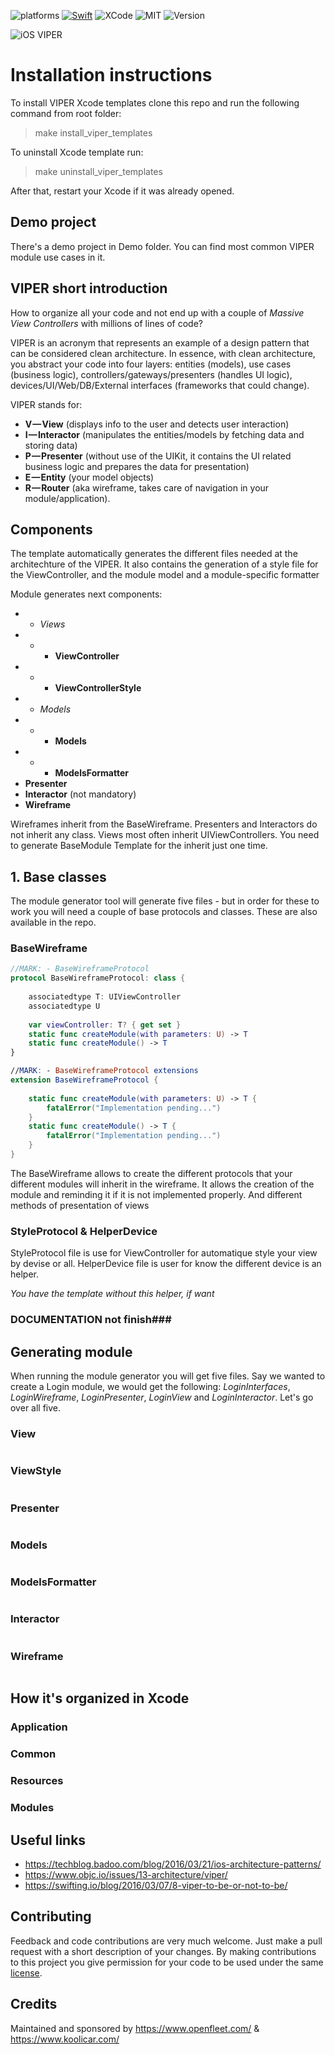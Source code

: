 ![platforms](https://img.shields.io/badge/platforms-iOS-333333.svg)
[![Swift](https://img.shields.io/badge/swift-4.0-4BC51D.svg?style=flat)](https://developer.apple.com/swift)
![XCode](https://img.shields.io/badge/xcode-9.2-brightgreen.svg)
![MIT](https://img.shields.io/github/license/mashape/apistatus.svg)
![Version](https://img.shields.io/badge/version-1.0.0-green.svg?longCache=true&style=popout)
	
![iOS VIPER](https://raw.githubusercontent.com/codytwinton/SwiftyVIPER/1.2.3/Assets/SwiftyVIPER.png "iOS VIPER")


# Installation instructions

To install VIPER Xcode templates clone this repo and run the following command from root folder:

> make install_viper_templates

To uninstall Xcode template run:

> make uninstall_viper_templates

After that, restart your Xcode if it was already opened.

## Demo project

There's a demo project in Demo folder.
You can find most common VIPER module use cases in it.

## VIPER short introduction

How to organize all your code and not end up with a couple of <i>Massive View Controllers</i> with millions of lines of code?

VIPER is an acronym that represents an example of a design pattern that can be considered clean architecture. In essence, with clean architecture, you abstract your code into four layers: entities (models), use cases (business logic), controllers/gateways/presenters (handles UI logic), devices/UI/Web/DB/External interfaces (frameworks that could change).

VIPER stands for:

* **V — View** (displays info to the user and detects user interaction)
* **I — Interactor** (manipulates the entities/models by fetching data and storing data)
* **P — Presenter** (without use of the UIKit, it contains the UI related business logic and prepares the data for presentation)
* **E — Entity** (your model objects)
* **R — Router** (aka wireframe, takes care of navigation in your module/application).

## Components

The template automatically generates the different files needed at the architechture of the VIPER. It also contains the generation of a style file for the ViewController, and the module model and a module-specific formatter

Module generates next components:

* * *Views*
* * * **ViewController**
* * * **ViewControllerStyle**
* * *Models*
* * * **Models**
* * * **ModelsFormatter**
* **Presenter**
* **Interactor** (not mandatory)
* **Wireframe**


Wireframes inherit from the BaseWireframe. Presenters and Interactors do not inherit any class. Views most often inherit UIViewControllers. You need to generate BaseModule Template for the inherit just one time.


## 1. Base classes

The module generator tool will generate five files - but in order for these to work you will need a couple of base protocols and classes. These are also available in the repo.


### BaseWireframe

```swift
//MARK: - BaseWireframeProtocol
protocol BaseWireframeProtocol: class {
    
    associatedtype T: UIViewController
    associatedtype U
    
    var viewController: T? { get set }
    static func createModule(with parameters: U) -> T
    static func createModule() -> T
}

//MARK: - BaseWireframeProtocol extensions
extension BaseWireframeProtocol {
    
    static func createModule(with parameters: U) -> T {
        fatalError("Implementation pending...")
    }
    static func createModule() -> T {
        fatalError("Implementation pending...")
    }
}
```

The BaseWireframe allows to create the different protocols that your different modules will inherit in the wireframe. It allows the creation of the module and reminding it if it is not implemented properly. And different methods of presentation of views


### StyleProtocol & HelperDevice

StyleProtocol file is use for ViewController for automatique style your view by devise or all.
HelperDevice file is user for know the different device is an helper.

*You have the template without this helper, if want*



### DOCUMENTATION not finish###
## Generating module

When running the module generator you will get five files. Say we wanted to create a Login module, we would get the following: *LoginInterfaces*, *LoginWireframe*, *LoginPresenter*, *LoginView* and *LoginInteractor*. Let's go over all five.

### View

```swift

```
### ViewStyle

```swift

```

### Presenter

```swift

```

### Models

```swift

```

### ModelsFormatter

```swift

```
### Interactor

```swift

```

### Wireframe

```swift

```

## How it's organized in Xcode

### Application

### Common

### Resources

### Modules

## Useful links

* https://techblog.badoo.com/blog/2016/03/21/ios-architecture-patterns/
* https://www.objc.io/issues/13-architecture/viper/
* https://swifting.io/blog/2016/03/07/8-viper-to-be-or-not-to-be/

## Contributing

Feedback and code contributions are very much welcome. Just make a pull request with a short description of your changes. By making contributions to this project you give permission for your code to be used under the same [license](LICENSE).

## Credits

Maintained and sponsored by https://www.openfleet.com/ & https://www.koolicar.com/
